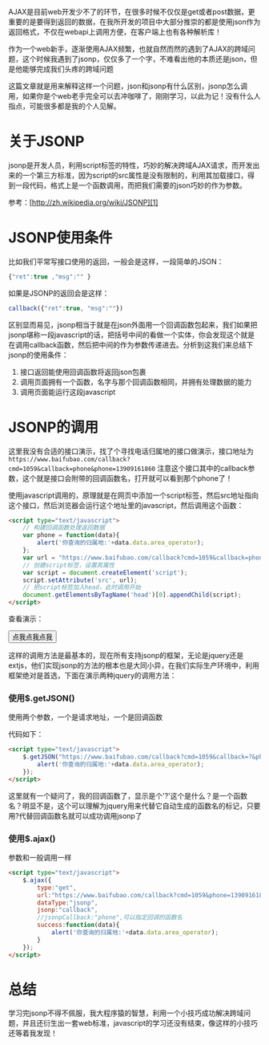 <!--
.. title: JSON与JSONP分析，含调用实例
.. slug: json-jsonp
.. date: 2013-09-28T08:04:47+08:00
.. tags:
.. link:
.. description:
.. type: text
-->

AJAX是目前web开发少不了的环节，在很多时候不仅仅是get或者post数据，更重要的是要得到返回的数据，在我所开发的项目中大部分推崇的都是使用json作为返回格式，不仅在webapi上调用方便，在客户端上也有各种解析库！

作为一个web新手，逐渐使用AJAX频繁，也就自然而然的遇到了AJAX的跨域问题，这个时候我遇到了jsonp，仅仅多了一个字，不难看出他的本质还是json，但是他能够完成我们头疼的跨域问题

这篇文章就是用来解释这样一个问题，json和jsonp有什么区别，jsonp怎么调用，如果你是个web老手完全可以去冲咖啡了，刚刚学习，以此为记！没有什么人指点，可能很多都是我的个人见解。

# 关于JSONP

jsonp是开发人员，利用script标签的特性，巧妙的解决跨域AJAX请求，而开发出来的一个第三方标准，因为script的src属性是没有限制的，利用其加载接口，得到一段代码，格式上是一个函数调用，而把我们需要的json巧妙的作为参数。

参考：[http://zh.wikipedia.org/wiki/JSONP][1]

# JSONP使用条件

比如我们平常写接口使用的返回，一般会是这样，一段简单的JSON：

```javascript
{"ret":true ,"msg":"" }
```

如果是JSONP的返回会是这样：

```javascript
callback({"ret":true, "msg":""})
```

区别显而易见，jsonp相当于就是在json外面用一个回调函数包起来，我们如果把jsonp堪称一段javascript的话，把括号中间的看做一个实体，你会发现这个就是在调用callback函数，然后把中间的作为参数传递进去。分析到这我们来总结下jsonp的使用条件：

 1. 接口返回能使用回调函数将返回json包裹
 2. 调用页面拥有一个函数，名字与那个回调函数相同，并拥有处理数据的能力
 3. 调用页面能运行这段javascript

# JSONP的调用

这里我没有合适的接口演示，找了个寻找电话归属地的接口做演示，接口地址为`https://www.baifubao.com/callback?cmd=1059&callback=phone&phone=13909161860`
注意这个接口其中的callback参数，这个就是接口会附带的回调函数名，打开就可以看到那个phone了！

使用javascript调用的，原理就是在网页中添加一个script标签，然后src地址指向这个接口，然后浏览器会运行这个地址里的javascript，然后调用这个函数：

```html
<script type="text/javascript">
    // 构建回调函数处理返回数据
	var phone = function(data){
        alert('你查询的归属地:'+data.data.area_operator);
    };
    var url = "https://www.baifubao.com/callback?cmd=1059&callback=phone&phone=13909161860";
    // 创建script标签，设置其属性
    var script = document.createElement('script');
    script.setAttribute('src', url);
    // 把script标签加入head，此时调用开始
    document.getElementsByTagName('head')[0].appendChild(script); 
</script>
```

查看演示：

<script type="text/javascript">
// 构建回调函数处理返回数据
function phone(data){
    alert('你查询的归属地:'+data.data.area_operator);
};
function runjsonp(){
    var url = "https://www.baifubao.com/callback?cmd=1059&callback=phone&phone=13909161860";
    // 创建script标签，设置其属性
    var script = document.createElement('script');
    script.setAttribute('src', url);
    // 把script标签加入head，此时调用开始
    document.getElementsByTagName('head')[0].appendChild(script); 
}
</script>
<input type="button" value="点我点我点我" onclick="runjsonp()">

这样的调用方法是最基本的，现在所有支持jsonp的框架，无论是jquery还是extjs，他们实现jsonp的方法的根本也是大同小异，在我们实际生产环境中，利用框架绝对是首选，下面在演示两种jquery的调用方法：

### 使用$.getJSON()

使用两个参数，一个是请求地址，一个是回调函数

代码如下：

```html
<script type="text/javascript">
	$.getJSON("https://www.baifubao.com/callback?cmd=1059&callback=?&phone=13909161860",function(data){
		alert('你查询的归属地:'+data.data.area_operator);
	});
</script>
```

这里就有一个疑问了，我的回调函数了，显示是个'?'这个是什么？是一个函数名？明显不是，这个可以理解为jquery用来代替它自动生成的函数名的标记，只要用?代替回调函数名就可以成功调用jsonp了


### 使用$.ajax()

参数和一般调用一样

```html
<script type="text/javascript">
	$.ajax({
		type:"get",
		url:"https://www.baifubao.com/callback?cmd=1059&phone=13909161860",
		dataType:"jsonp",
		jsonp:"callback",
		//jsonpCallback:"phone",可以指定回调的函数名
		success:function(data){
			alert('你查询的归属地:'+data.data.area_operator);
		}
	});
</script>
```

# 总结

学习完jsonp不得不佩服，我大程序猿的智慧，利用一个小技巧成功解决跨域问题，并且还衍生出一套web标准，javascript的学习还没有结束，像这样的小技巧还等着我发现！


  [1]: http://zh.wikipedia.org/wiki/JSONP